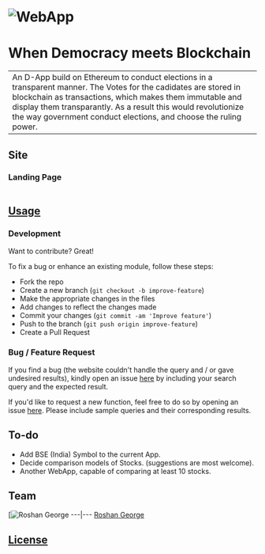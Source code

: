 # ![WebApp]()
# When Democracy meets Blockchain
<table>
<tr>
<td>
  An D-App build on Ethereum to conduct elections in a transparent manner. The Votes for the cadidates are stored in blockchain as transactions, which makes them immutable and display them transparantly. As a result this would revolutionize the way government conduct elections, and choose the ruling power.
</td>
</tr>
</table>

## Site

### Landing Page


![]()

## [Usage]() 

### Development
Want to contribute? Great!

To fix a bug or enhance an existing module, follow these steps:

- Fork the repo
- Create a new branch (`git checkout -b improve-feature`)
- Make the appropriate changes in the files
- Add changes to reflect the changes made
- Commit your changes (`git commit -am 'Improve feature'`)
- Push to the branch (`git push origin improve-feature`)
- Create a Pull Request 

### Bug / Feature Request

If you find a bug (the website couldn't handle the query and / or gave undesired results), kindly open an issue [here]() by including your search query and the expected result.

If you'd like to request a new function, feel free to do so by opening an issue [here](). Please include sample queries and their corresponding results.


## To-do
- Add BSE (India) Symbol to the current App.
- Decide comparison models of Stocks. (suggestions are most welcome).
- Another WebApp, capable of comparing at least 10 stocks.

## Team

[![Roshan George]()
---|---
[Roshan George](https://github.com/roshangeorge97) 

## [License]()

